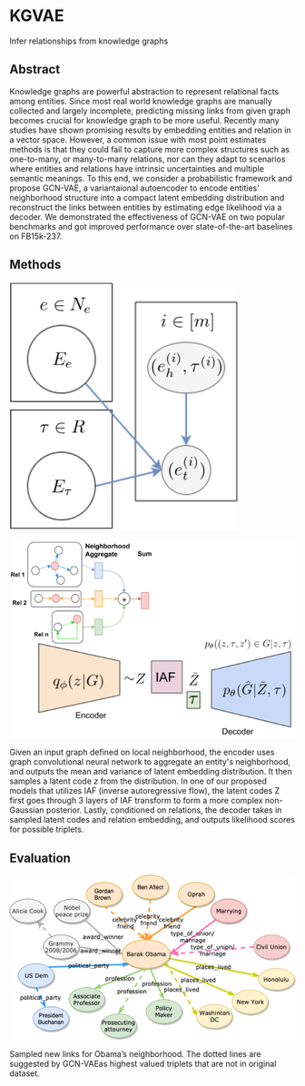 # KGVAE
Infer relationships from knowledge graphs

## Abstract
Knowledge graphs are powerful abstraction to represent relational facts among entities. Since most real world knowledge graphs are manually collected and largely incomplete, predicting missing links from given graph becomes crucial for knowledge graph to be more useful. Recently many studies have shown promising results by embedding entities and relation in a vector space. However, a common issue with most point estimates methods is that they could fail to capture more complex structures such as one-to-many, or many-to-many relations, nor can they adapt to scenarios where entities and relations have intrinsic uncertainties and multiple semantic meanings. To this end, we consider a probabilistic framework and propose GCN-VAE, a variantaional autoencoder to encode entities' neighborhood structure into a compact latent embedding distribution and reconstruct the links between entities by estimating edge likelihood via a decoder. We demonstrated the effectiveness of GCN-VAE on two popular benchmarks and got improved performance over state-of-the-art baselines on FB15k-237.

## Methods
![Graphical Model for link prediction](KGVAE_graphical_model.png)

![Model Architecture](model_arch.png)

 Given an input graph defined on local neighborhood, the encoder uses graph convolutional neural network to aggregate an entity's neighborhood, and outputs the mean and variance of latent embedding distribution. It then samples a latent code $z$ from the distribution. In one of our proposed models that utilizes IAF (inverse autoregressive flow), the latent codes Z first goes through 3 layers of IAF transform to form a more complex non-Gaussian posterior. Lastly, conditioned on relations, the decoder takes in sampled latent codes and relation embedding, and outputs likelihood scores for possible triplets.

## Evaluation
 ![Discover new insights from existing data](obama_kg.png)
 
Sampled new links for Obama’s neighborhood. The dotted lines are suggested by GCN-VAEas highest valued triplets that are not in original dataset.
